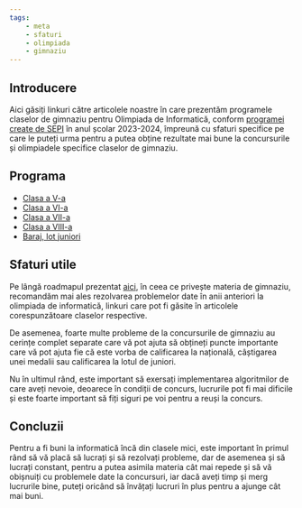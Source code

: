 ```yaml
---
tags:
    - meta
    - sfaturi
    - olimpiada
    - gimnaziu
---
```


## Introducere

Aici găsiți linkuri către articolele noastre în care prezentăm programele claselor de gimnaziu pentru Olimpiada de Informatică, conform [programei create de SEPI](https://sepi.ro/assets/upload-file/oni2024/Programa%20pentru%20olimpiada%20de%20informatica_gimnaziu%20si%20liceu.pdf) în anul școlar 2023-2024, împreună cu sfaturi specifice pe care le puteți urma pentru a putea obține rezultate mai bune la concursurile și olimpiadele specifice claselor de gimnaziu. 

## Programa

* [Clasa a V-a](https://edu.roalgo.ro/olimpiada/clasa-V/)
* [Clasa a VI-a](https://edu.roalgo.ro/olimpiada/clasa-VI/)
* [Clasa a VII-a](https://edu.roalgo.ro/olimpiada/clasa-VII/)
* [Clasa a VIII-a](https://edu.roalgo.ro/olimpiada/clasa-VIII/)
* [Baraj, lot juniori](https://edu.roalgo.ro/olimpiada/baraj-lot-juniori/)

## Sfaturi utile

Pe lângă roadmapul prezentat [aici](https://edu.roalgo.ro/usor/roadmap/), în ceea ce privește materia de gimnaziu, recomandăm mai ales rezolvarea problemelor date în anii anteriori la olimpiada de informatică, linkuri care pot fi găsite în articolele corespunzătoare claselor respective. 

De asemenea, foarte multe probleme de la concursurile de gimnaziu au cerințe complet separate care vă pot ajuta să obțineți puncte importante care vă pot ajuta fie că este vorba de calificarea la națională, câștigarea unei medalii sau calificarea la lotul de juniori. 

Nu în ultimul rând, este important să exersați implementarea algoritmilor de care aveți nevoie, deoarece în condiții de concurs, lucrurile pot fi mai dificile și este foarte important să fiți siguri pe voi pentru a reuși la concurs.

## Concluzii

Pentru a fi buni la informatică încă din clasele mici, este important în primul rând să vă placă să lucrați și să rezolvați probleme, dar de asemenea și să lucrați constant, pentru a putea asimila materia cât mai repede și să vă obișnuiți cu problemele date la concursuri, iar dacă aveți timp și merg lucrurile bine, puteți oricând să învățați lucruri în plus pentru a ajunge cât mai buni.
